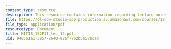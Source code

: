 ```yaml
---
content_type: resource
description: This resource contains information regarding lecture notes.
file: https://ol-ocw-studio-app-production.s3.amazonaws.com/courses/18-152-introduction-to-partial-differential-equations-fall-2011/940561a138578640826f762b5a57bcad_MIT18_152F11_lec_12.pdf
file_type: application/pdf
resourcetype: Document
title: MIT18_152F11_lec_12.pdf
uid: 940561a1-3857-8640-826f-762b5a57bcad
---
```

